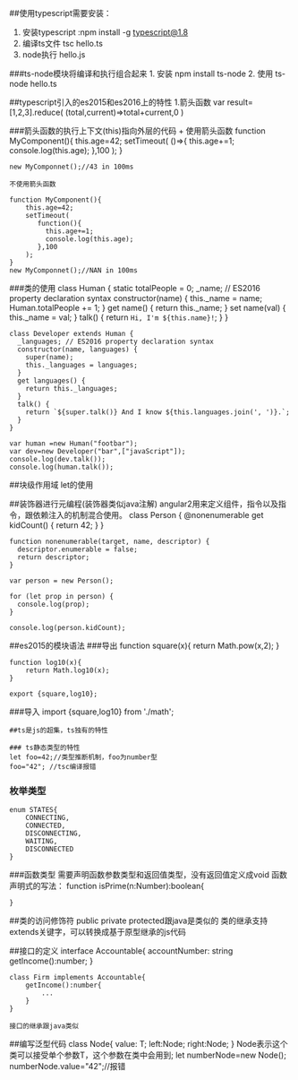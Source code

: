 ##使用typescript需要安装：
   1. 安装typescript :npm install -g typescript@1.8
   2. 编译ts文件 tsc hello.ts
   3. node执行 hello.js

###ts-node模块将编译和执行组合起来
    1. 安装 npm install ts-node
    2. 使用 ts-node hello.ts

##typescript引入的es2015和es2016上的特性
    1.箭头函数 
    var result=[1,2,3].reduce(
       (total,current)=>total+current,0
    )

###箭头函数的执行上下文(this)指向外层的代码
    + 使用箭头函数
    function MyComponent(){
    	this.age=42;
    	setTimeout(
           ()=>{
           	 this.age+=1;
           	 console.log(this.age);
           },100 
    	);
    }

    new MyComponnet();//43 in 100ms

    不使用箭头函数

    function MyComponent(){
    	this.age=42;
    	setTimeout(
           function(){
           	 this.age+=1;
           	 console.log(this.age);
           },100 
    	);
    }
    new MyComponnet();//NAN in 100ms

###类的使用
    class Human {
	  static totalPeople = 0;
	  _name; // ES2016 property declaration syntax
	  constructor(name) {
	    this._name = name;
	    Human.totalPeople += 1;
	  }
	  get name() {
	    return this._name;
	  }
	  set name(val) {
	    this._name = val;
	  }
	  talk() {
	    return `Hi, I'm ${this.name}!`;
	  }
    }

	class Developer extends Human {
	  _languages; // ES2016 property declaration syntax
	  constructor(name, languages) {
	    super(name);
	    this._languages = languages;
	  }
	  get languages() {
	    return this._languages;
	  }
	  talk() {
	    return `${super.talk()} And I know ${this.languages.join(', ')}.`;
	  }
	}

	var human =new Human("footbar");
	var dev=new Developer("bar",["javaScript"]);
	console.log(dev.talk());
	console.log(human.talk());

##块级作用域 let的使用

##装饰器进行元编程(装饰器类似java注解)
	angular2用来定义组件，指令以及指令，跟依赖注入的机制混合使用。
    class Person {
	  @nonenumerable
	  get kidCount() {
	    return 42;
	  }
	}

	function nonenumerable(target, name, descriptor) {
	  descriptor.enumerable = false;
	  return descriptor;
	}

	var person = new Person();

	for (let prop in person) {
	  console.log(prop);
	}

	console.log(person.kidCount);

##es2015的模块语法
###导出
	function square(x){
		return Math.pow(x,2);
	}

	function log10(x){
		return Math.log10(x);
	}

	export {square,log10};

###导入
    import {square,log10} from './math';

    ##ts是js的超集，ts独有的特性

    ### ts静态类型的特性
    let foo=42;//类型推断机制，foo为number型
    foo="42"; //tsc编译报错
    
### 枚举类型
    enum STATES{
		CONNECTING,
		CONNECTED,
		DISCONNECTING,
		WAITING,
		DISCONNECTED
	} 

###函数类型
	需要声明函数参数类型和返回值类型，没有返回值定义成void
	函数声明式的写法：
	function isPrime(n:Number):boolean{

	}

##类的访问修饰符
	public private protected跟java是类似的
	类的继承支持extends关键字，可以转换成基于原型继承的js代码

##接口的定义
    interface Accountable{
    	accountNumber: string
    	getIncome():number;
    }

    class Firm implements Accountable{
    	getIncome():number{
    		...
    	}
    }

    接口的继承跟java类似

##编写泛型代码
    class Node<T>{
    	value: T;
    	left:Node<T>;
    	right:Node<T>;
    }
    Node<T>表示这个类可以接受单个参数T，这个参数在类中会用到;
    let numberNode=new Node<number>();
    numberNode.value="42";//报错



